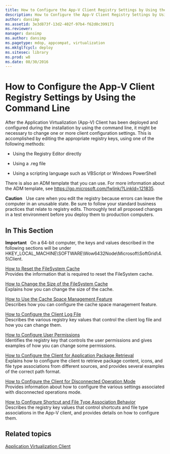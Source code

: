 ```yaml
---
title: How to Configure the App-V Client Registry Settings by Using the Command Line
description: How to Configure the App-V Client Registry Settings by Using the Command Line
author: dansimp
ms.assetid: 3e3d873f-13d2-402f-97b4-f62d0c399171
ms.reviewer: 
manager: dansimp
ms.author: dansimp
ms.pagetype: mdop, appcompat, virtualization
ms.mktglfcycl: deploy
ms.sitesec: library
ms.prod: w8
ms.date: 08/30/2016
---
```



# How to Configure the App-V Client Registry Settings by Using the Command Line


After the Application Virtualization (App-V) Client has been deployed and configured during the installation by using the command line, it might be necessary to change one or more client configuration settings. This is accomplished by editing the appropriate registry keys, using one of the following methods:

-   Using the Registry Editor directly

-   Using a .reg file

-   Using a scripting language such as VBScript or Windows PowerShell

There is also an ADM template that you can use. For more information about the ADM template, see <https://go.microsoft.com/fwlink/?LinkId=121835>.

**Caution**  
Use care when you edit the registry because errors can leave the computer in an unusable state. Be sure to follow your standard business practices that relate to registry edits. Thoroughly test all proposed changes in a test environment before you deploy them to production computers.

 

## In This Section


**Important**  
On a 64-bit computer, the keys and values described in the following sections will be under HKEY\_LOCAL\_MACHINE\\SOFTWARE\\Wow6432Node\\Microsoft\\SoftGrid\\4.5\\Client.

 

<a href="" id="how-to-reset-the-filesystem-cache"></a>[How to Reset the FileSystem Cache](how-to-reset-the-filesystem-cache.md)  
Provides the information that is required to reset the FileSystem cache.

<a href="" id="how-to-change-the-size-of-the-filesystem-cache"></a>[How to Change the Size of the FileSystem Cache](how-to-change-the-size-of-the-filesystem-cache.md)  
Explains how you can change the size of the cache.

<a href="" id="how-to-use-the-cache-space-management-feature"></a>[How to Use the Cache Space Management Feature](how-to-use-the-cache-space-management-feature.md)  
Describes how you can configure the cache space management feature.

<a href="" id="how-to-configure-the-client-log-file"></a>[How to Configure the Client Log File](how-to-configure-the-client-log-file.md)  
Describes the various registry key values that control the client log file and how you can change them.

<a href="" id="how-to-configure-user-permissions"></a>[How to Configure User Permissions](how-to-configure-user-permissions.md)  
Identifies the registry key that controls the user permissions and gives examples of how you can change some permissions.

<a href="" id="how-to-configure-the-client-for-application-package-retrieval"></a>[How to Configure the Client for Application Package Retrieval](how-to-configure-the-client-for-application-package-retrieval.md)  
Explains how to configure the client to retrieve package content, icons, and file type associations from different sources, and provides several examples of the correct path format.

<a href="" id="how-to-configure-the-client-for-disconnected-operation-mode"></a>[How to Configure the Client for Disconnected Operation Mode](how-to-configure-the-client-for-disconnected-operation-mode.md)  
Provides information about how to configure the various settings associated with disconnected operations mode.

<a href="" id="how-to-configure-shortcut-and-file-type-association-behavior"></a>[How to Configure Shortcut and File Type Association Behavior](how-to-configure-shortcut-and-file-type-association-behavior-46-only.md)  
Describes the registry key values that control shortcuts and file type associations in the App-V client, and provides details on how to configure them.

## Related topics


[Application Virtualization Client](application-virtualization-client.md)

 

 






